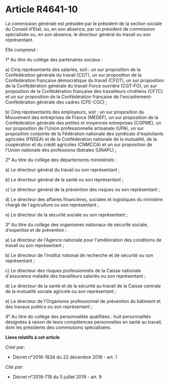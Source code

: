 # Article R4641-10

La commission générale est présidée par le président de la section sociale du Conseil d'Etat, ou, en son absence, par un
président de commission spécialisée ou, en son absence, le directeur général du travail ou son représentant. 

Elle comprend : 

1° Au titre du collège des partenaires sociaux : 

a) Cinq représentants des salariés, soit : un sur proposition de la Confédération générale du travail (CGT), un sur
proposition de la Confédération française démocratique du travail (CFDT), un sur proposition de la Confédération générale du
travail-Force ouvrière (CGT-FO), un sur proposition de la Confédération française des travailleurs chrétiens (CFTC) et un sur
proposition de la Confédération française de l'encadrement-Confédération générale des cadres (CFE-CGC) ; 

b) Cinq représentants des employeurs, soit : un sur proposition du Mouvement des entreprises de France (MEDEF), un sur
proposition de la Confédération générale des petites et moyennes entreprises (CGPME), un sur proposition de l'Union
professionnelle artisanale (UPA), un sur proposition conjointe de la Fédération nationale des syndicats d'exploitants
agricoles (FNSEA) et de la Confédération nationale de la mutualité, de la coopération et du crédit agricoles (CNMCCA) et un
sur proposition de l'Union nationale des professions libérales (UNAPL) ; 

2° Au titre du collège des départements ministériels : 

a) Le directeur général du travail ou son représentant ; 

b) Le directeur général de la santé ou son représentant ; 

c) Le directeur général de la prévention des risques ou son représentant ; 

d) Le directeur des affaires financières, sociales et logistiques du ministère chargé de l'agriculture ou son représentant ; 

e) Le directeur de la sécurité sociale ou son représentant ; 

3° Au titre du collège des organismes nationaux de sécurité sociale, d'expertise et de prévention : 

a) Le directeur de l'Agence nationale pour l'amélioration des conditions de travail ou son représentant ; 

b) Le directeur de l'Institut national de recherche et de sécurité ou son représentant ; 

c) Le directeur des risques professionnels de la Caisse nationale d'assurance maladie des travailleurs salariés ou son
représentant ; 

d) Le directeur de la santé et de la sécurité au travail de la Caisse centrale de la mutualité sociale agricole ou son
représentant ; 

e) Le directeur de l'Organisme professionnel de prévention du bâtiment et des travaux publics ou son représentant ; 

4° Au titre du collège des personnalités qualifiées : huit personnalités désignées à raison de leurs compétences personnelles
en santé au travail, dont les présidents des commissions spécialisées.

**Liens relatifs à cet article**

_Créé par_:

  - Décret n°2016-1834 du 22 décembre 2016 - art. 1

_Cité par_:

  - Décret n°2019-718 du 5 juillet 2019 - art. 9
